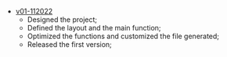 - [v01-112022](https://github.com/Nurul-GC/liteQR/releases/tag/v0.1)
  - Designed the project;
  - Defined the layout and the main function;
  - Optimized the functions and customized the file generated;
  - Released the first version;
    
